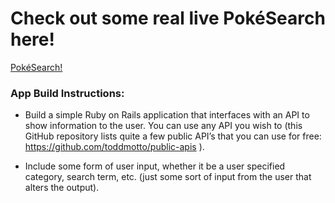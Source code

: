 # Check out some real live PokéSearch here!

[PokéSearch!](http://pokemon-search.herokuapp.com/)

### App Build Instructions:

- Build a simple Ruby on Rails application that interfaces with an API to show information to the user.  You can use any API you wish to (this GitHub repository lists quite a few public API’s that you can use for free: https://github.com/toddmotto/public-apis ).

- Include some form of user input, whether it be a user specified category, search term, etc. (just some sort of input from the user that alters the output).